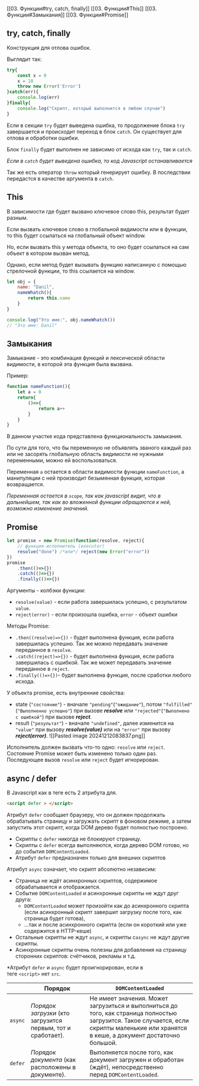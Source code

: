 [[03. Функции#try, catch, finally]]
[[03. Функции#This]]
[[03. Функции#Замыкания]]
[[03. Функции#Promise]]


## try, catch, finally
Конструкция для отлова ошибок.

Выглядит так:
```javascript
try{
	const x = 0
	x = 10
	throw new Error('Error')
}catch(err){
	console.log(err)
}finally{
	console.log("Скрипт, который выполнится в любом случае")
}
```

Если в секции `try` будет выведена ошибка, то продолжение блока `try` завершается и происходит переход в блок `catch`. Он существует для отлова и обработки ошибки.

Блок `finally` будет выполнен не зависимо от исхода как `try`, так и `catch`.

*Если в `catch` будет выведена ошибка, то код Javascript останавливается*

Так же есть оператор `throw` который генерирует ошибку. В последствии передастся в качестве аргумента в `catch`. 


## This
В зависимости где будет вызвано ключевое слово this, результат будет разным.

Если вызвать ключевое слово в глобальной видимости или в функции, то this будет ссылаться на глобальный объект window.

Но, если вызвать this у метода объекта, то оно будет ссылаться на сам объект в котором вызван метод.

Однако, если метод будет вызывать функцию написанную с помощью стрелочной функции, то this ссылается на window.

```javascript
let obj = {
	name: "Danil",
	nameWhatch(){
		return this.name
	}
}

console.log("Это имя:", obj.nameWhatch())
// "Это имя: Danil"
```

## Замыкания
Замыкание - это комбинация функций и лексической области видимости, в которой эта функция была вызвана.

Пример:
```javascript
function nameFunction(){
	let a = 0
	return{
		()=>{
			return a++
		}
	}
}
```

В данном участке кода представлена функциональность замыкания.

По сути для того, что бы переменную не объявлять званого каждый раз или не засорять глобальную область видимости не нужными переменными, можно ей воспользоваться.

Переменная `a` остается в области видимости функции `nameFunction`, а манипуляции с ней производит безымянная функция, которая возвращается.

*Переменная остается в `scope`, так как javascript видит, что в дальнейшем, так как во вложенной функции обращаются к ней, возможно изменение значений.*

## Promise
```javascript
let promise = new Promise(function(resolve, reject){
	// функция-исполнитель (executor)
	resolve("done") /*или*/ reject(new Error("error"))
})
promise
	.then(()=>{})
	.catch(()=>{})
	.finally(()=>{})
```

Аргументы - колбэки функции:
- `resolve(value)` - eсли работа завершилась успешно,  с результатом `value`.
- `reject(error)` - если произошла ошибка, `error` - объект ошибки

Методы Promise:
- `.then((resolve)=>{})` - будет выполнена функция, если работа завершилась успешно. Так же можно передавать значение переданное в `resolve`.
- `.catch((reject)=>{})` - будет выполнена функция, если работа завершилась с ошибкой. Так же может передавать значение переданное в `reject`.
- `.finally(()=>{})`- будет выполнена функция, после сработки любого исхода.

У объекта promise, есть внутренние свойства:
- state (`"состояние"`) - вначале `"pending"`(`"ожидание"`), потом `"fulfilled"`(`"Выполненно успешно"`) при вызове ___resolve___ или `"rejected"`(`"Выполнено с ошибкой"`) при вызове ___reject___.
- result (`"результат"`) - вначале `"undefined"`, далее изменится на `"value"` при вызову ___resolve(value)___ или на `"error"` при вызову ___reject(error)___.
![[Pasted image 20241212083837.png]]

Исполнитель должен вызвать что-то одно: `resolve` или `reject`. Состояние Promise может быть изменено только один раз. Последующее вызов `resolve` или `reject` будет игнорирован.

## async / defer

В Javascript как в теге есть 2 атрибута для.
```html
<script defer > </script>
```
Атрибут `defer` сообщает браузеру, что он должен продолжать обрабатывать страницу и загружать скрипт в фоновом режиме, а затем запустить этот скрипт, когда DOM дерево будет полностью построено.
- Скрипты с `defer` никогда не блокируют страницу.
- Скрипты с `defer` всегда выполняются, когда дерево DOM готово, но до события `DOMContentLoaded`.
- Атрибут `defer` предназначен только для внешних скриптов

Атрибут `async` означает, что скрипт абсолютно независим:

- Страница не ждёт асинхронных скриптов, содержимое обрабатывается и отображается.
- Событие `DOMContentLoaded` и асинхронные скрипты не ждут друг друга:
    - `DOMContentLoaded` может произойти как до асинхронного скрипта (если асинхронный скрипт завершит загрузку после того, как страница будет готова),
    - …так и после асинхронного скрипта (если он короткий или уже содержится в HTTP-кеше)
- Остальные скрипты не ждут `async`, и скрипты c`async` не ждут другие скрипты.
- Асинхронные скрипты очень полезны для добавления на страницу сторонних скриптов: счётчиков, рекламы и т.д.

 *Атрибут `defer` и `async` будет проигнорирован, если в теге `<script>` нет `src`.

|         | Порядок                                                      | `DOMContentLoaded`                                                                                                                                                                         |
| ------- | ------------------------------------------------------------ | ------------------------------------------------------------------------------------------------------------------------------------------------------------------------------------------ |
| `async` | _Порядок загрузки_ (кто загрузится первым, тот и сработает). | Не имеет значения. Может загрузиться и выполниться до того, как страница полностью загрузится. Такое случается, если скрипты маленькие или хранятся в кеше, а документ достаточно большой. |
| `defer` | _Порядок документа_ (как расположены в документе).           | Выполняется после того, как документ загружен и обработан (ждёт), непосредственно перед `DOMContentLoaded`.                                                                                |